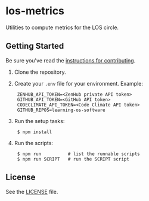# los-metrics

Utilities to compute metrics for the LOS circle.

## Getting Started

Be sure you've read the [instructions for contributing](./CONTRIBUTING.md).

1. Clone the repository.

2. Create your `.env` file for your environment. Example:

        ZENHUB_API_TOKEN=<ZenHub private API token>
        GITHUB_API_TOKEN=<GitHub API token>
        CODECLIMATE_API_TOKEN=<Code Climate API token>
        GITHUB_REPOS=learning-os-software

8. Run the setup tasks:

        $ npm install

9. Run the scripts:

        $ npm run          # list the runnable scripts
        $ npm run SCRIPT   # run the SCRIPT script

## License

See the [LICENSE](./LICENSE) file.
